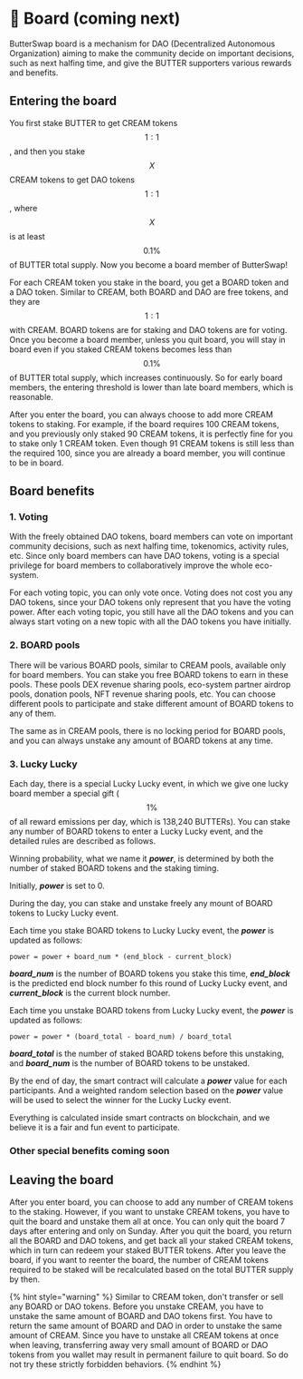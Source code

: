 # 🏦 Board \(coming next\)

ButterSwap board is a mechanism for DAO \(Decentralized Autonomous Organization\) aiming to make the community decide on important decisions, such as next halfing time, and give the BUTTER supporters various rewards and benefits.

## Entering the board

You first stake BUTTER to get CREAM tokens $$1:1$$ , and then you stake $$X$$ CREAM tokens to get DAO tokens $$1:1$$, where $$X$$ is at least $$0.1\%$$ of BUTTER total supply. Now you become a board member of ButterSwap! 

For each CREAM token you stake in the board, you get a BOARD token and a DAO token. Similar to CREAM, both BOARD and DAO are free tokens, and they are $$1:1$$ with CREAM. BOARD tokens are for staking and DAO tokens are for voting. Once you become a board member, unless you quit board, you will stay in board even if you staked CREAM tokens becomes less than $$0.1\%$$ of BUTTER total supply, which increases continuously. So for early board members, the entering threshold is lower than late board members, which is reasonable.

After you enter the board, you can always choose to add more CREAM tokens to staking. For example, if the board requires 100 CREAM tokens, and you previously only staked 90 CREAM tokens, it is perfectly fine for you to stake only 1 CREAM token. Even though 91 CREAM tokens is still less than the required 100, since you are already a board member, you will continue to be in board.

## Board benefits

### 1. Voting

With the freely obtained DAO tokens, board members can vote on important community decisions, such as next halfing time, tokenomics, activity rules, etc. Since only board members can have DAO tokens, voting is a special privilege for board members to collaboratively improve the whole eco-system.

For each voting topic, you can only vote once. Voting does not cost you any DAO tokens, since your DAO tokens only represent that you have the voting power. After each voting topic, you still have all the DAO tokens and you can always start voting on a new topic with all the DAO tokens you have initially.

### 2. BOARD pools

There will be various BOARD pools, similar to CREAM pools, available only for board members. You can stake you free BOARD tokens to earn in these pools. These pools DEX revenue sharing pools, eco-system partner airdrop pools, donation pools, NFT revenue sharing pools, etc. You can choose different pools to participate and stake different amount of BOARD tokens to any of them.

The same as in CREAM pools, there is no locking period for BOARD pools, and you can always unstake any amount of BOARD tokens at any time.

### 3. Lucky Lucky

Each day, there is a special Lucky Lucky event, in which we give one lucky board member a special gift \($$1\%$$ of all reward emissions per day, which is 138,240 BUTTERs\). You can stake any number of BOARD tokens to enter a Lucky Lucky event, and the detailed rules are described as follows.

Winning probability, what we name it _**power**_, is determined by both the number of staked BOARD tokens and the staking timing. 

Initially, _**power**_ is set to 0.

During the day, you can stake and unstake freely any mount of BOARD tokens to Lucky Lucky event.

Each time you stake BOARD tokens to Lucky Lucky event, the _**power**_ is updated as follows:

```text
power = power + board_num * (end_block - current_block)
```

_**board\_num**_ is the number of BOARD tokens you stake this time, _**end\_block**_ is the predicted end block number fo this round of Lucky Lucky event, and _**current\_block**_ is the current block number.

Each time you unstake BOARD tokens from Lucky Lucky event, the _**power**_ is updated as follows:

```text
power = power * (board_total - board_num) / board_total 
```

_**board\_total**_ is the number of staked BOARD tokens before this unstaking, and _**board\_num**_ is the number of BOARD tokens to be unstaked.

By the end of day, the smart contract will calculate a _**power**_ value for each participants. And a weighted random selection based on the _**power**_ value will be used to select the winner for the Lucky Lucky event.

Everything is calculated inside smart contracts on blockchain, and we believe it is a fair and fun event to participate.

### Other special benefits coming soon

## Leaving the board

After you enter board, you can choose to add any number of CREAM tokens to the staking. However, if you want to unstake CREAM tokens, you have to quit the board and unstake them all at once. You can only quit the board 7 days after entering and only on Sunday. After you quit the board, you return all the BOARD and DAO tokens, and get back all your staked CREAM tokens, which in turn can redeem your staked BUTTER tokens. After you leave the board, if you want to reenter the board, the number of CREAM tokens required to be staked will be recalculated based on the total BUTTER supply by then.

{% hint style="warning" %}
Similar to CREAM token, don't transfer or sell any BOARD or DAO tokens. Before you unstake CREAM, you have to unstake the same amount of BOARD and DAO tokens first. You have to return the same amount of BOARD and DAO in order to unstake the same amount of CREAM. Since you have to unstake all CREAM tokens at once when leaving, transferring away very small amount of BOARD or DAO tokens from you wallet may result in permanent failure to quit board. So do not try these strictly forbidden behaviors.
{% endhint %}

